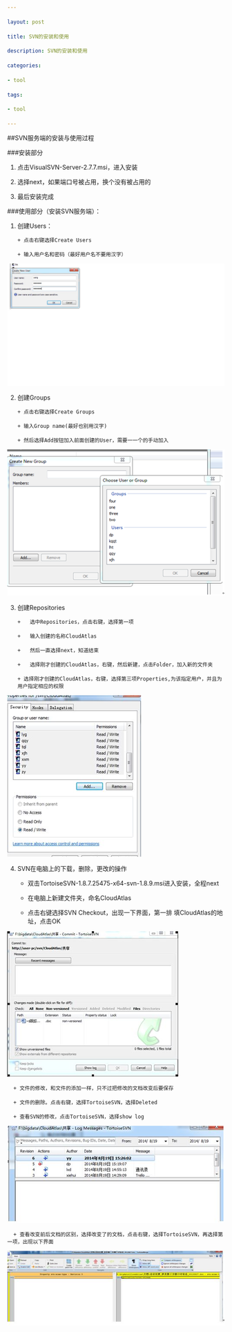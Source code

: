 ```yaml
---

layout: post

title: SVN的安装和使用

description: SVN的安装和使用

categories:

- tool

tags:

- tool

---
```




##SVN服务端的安装与使用过程



###安装部分

1. 点击VisualSVN-Server-2.7.7.msi，进入安装

2. 选择next，如果端口号被占用，换个没有被占用的 

3.	最后安装完成



###使用部分（安装SVN服务端）：



1.	创建Users：

	    + 点击右键选择Create Users

	    + 输入用户名和密码（最好用户名不要用汉字）

	  

 ![1.1](/image/20140820/1.1.jpg)

 

2.	创建Groups

        + 点击右键选择Create Groups

        + 输入Group name(最好也别用汉字)

        + 然后选择Add按钮加入前面创建的User，需要一一个的手动加入

        

 ![1.2](/image/20140820/1.2.jpg)

 

3.	创建Repositories

        + 	选中Repositories，点击右键，选择第一项

        + 	输入创建的名称CloudAtlas

        +	然后一直选择next，知道结束

        +	选择刚才创建的CloudAtlas，右键，然后新建，点击Folder，加入新的文件夹

        + 选择刚才创建的CloudAtlas，右键，选择第三项Properties,为该指定用户，并且为用户指定相应的权限



 ![1.4](/image/20140820/1.4.jpg)

 

4. SVN在电脑上的下载，删除，更改的操作

      + 双击TortoiseSVN-1.8.7.25475-x64-svn-1.8.9.msi进入安装，全程next

      + 在电脑上新建文件夹，命名CloudAtlas

      + 点击右键选择SVN Checkout，出现一下界面，第一排 填CloudAtlas的地址，点击OK

        

 ![1.6](/image/20140820/1.6.jpg)

      +	文件的修改，和文件的添加一样，只不过把修改的文档改变后要保存

      + 文件的删除。点击右键，选择TortoiseSVN，选择Deleted

      + 查看SVN的修改，点击TortoiseSVN，选择show log

 ![1.7](/image/20140820/1.7.jpg)

      + 查看改变前后文档的区别，选择改变了的文档，点击右键，选择TortoiseSVN，再选择第一项，出现以下界面

 ![1.8](/image/20140820/1.8.jpg)

           

